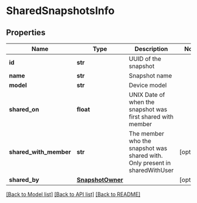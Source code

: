 # SharedSnapshotsInfo



## Properties
Name | Type | Description | Notes
------------ | ------------- | ------------- | -------------
**id** | **str** | UUID of the snapshot | 
**name** | **str** | Snapshot name | 
**model** | **str** | Device model | 
**shared_on** | **float** | UNIX Date of when the snapshot was first shared with member | 
**shared_with_member** | **str** | The member who the snapshot was shared with. Only present in sharedWithUser | [optional] 
**shared_by** | [**SnapshotOwner**](SnapshotOwner.md) |  | [optional] 

[[Back to Model list]](../README.md#documentation-for-models) [[Back to API list]](../README.md#documentation-for-api-endpoints) [[Back to README]](../README.md)


